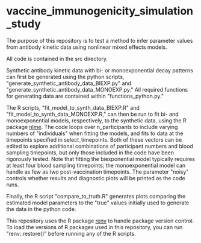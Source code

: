 # vaccine_immunogenicity_simulation_study
The purpose of this repository is to test a method to infer parameter values from antibody kinetic data using nonlinear mixed effects models.

All code is contained in the src directory.

Synthetic antibody kinetic data with bi- or monoexponential decay patterns can first be generated using the python scripts, "generate_synthetic_antibody_data_BIEXP.py" and "generate_synthetic_antibody_data_MONOEXP.py." All required functions for generating data are contained within "functions_python.py."

The R scripts, "fit_model_to_synth_data_BIEXP.R" and "fit_model_to_synth_data_MONOEXP.R," can then be run to fit bi- and monoexponential models, respectively, to the synthetic data, using the R package [nlme][1]. The code loops over n_participants to include varying numbers of "individuals" when fitting the models, and fits to data at the timepoints specified in select_timepoints. Both of these vectors can be edited to explore additional combinations of participant numbers and blood sampling timepoints, but only those included in the code have been rigorously tested. Note that fitting the biexponential model typically requires at least four blood sampling timepoints; the monoexponential model can handle as few as two post-vaccination timepoints. The parameter "noisy" controls whether results and diagnostic plots will be printed as the code runs.

Finally, the R script "compare_to_truth.R" generates plots comparing the estimated model parameters to the "true" values initially used to generate the data in the python code.

This repository uses the R package [renv][2] to handle package version control. To load the versions of R packages used in this repository, you can run "renv::restore()" before running any of the R scripts.

[1]: https://www.rdocumentation.org/packages/nlme/versions/3.1-152
[2]: https://rstudio.github.io/renv/articles/renv.html
